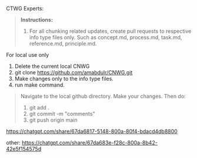 
CTWG Experts:
> **Instructions:**
> 1. For all chunking related updates, create pull requests to respective info type files only. Such as concept.md, process.md, task.md, reference.md, principle.md.
>



For local use only

1. Delete the current local CNWG
2. git clone https://github.com/amabdulr/CNWG.git
3. Make changes only to the info type files.
4. run make command.
   

>Navigate to the local github directory. Make your changes. Then do:
> 1. git add . 
> 2. git commit -m "comments"
> 3. git push origin main

https://chatgpt.com/share/67da6817-5148-800a-80f4-bdacd4db8800

other: https://chatgpt.com/share/67da683e-f28c-800a-8b42-42e5f154575d

